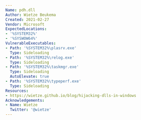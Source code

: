```yaml
---
Name: pdh.dll
Author: Wietze Beukema
Created: 2021-02-27
Vendor: Microsoft
ExpectedLocations:
- '%SYSTEM32%'
- '%SYSWOW64%'
VulnerableExecutables:
- Path: '%SYSTEM32%\plasrv.exe'
  Type: Sideloading
- Path: '%SYSTEM32%\relog.exe'
  Type: Sideloading
- Path: '%SYSTEM32%\taskmgr.exe'
  Type: Sideloading
  AutoElevate: true
- Path: '%SYSTEM32%\typeperf.exe'
  Type: Sideloading
Resources:
- https://wietze.github.io/blog/hijacking-dlls-in-windows
Acknowledgements:
- Name: Wietze
  Twitter: '@wietze'
---
```

